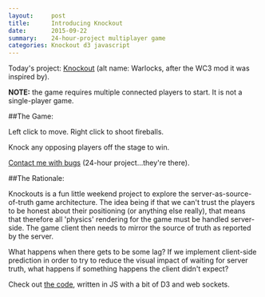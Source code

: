 ```yaml
---
layout:     post
title:      Introducing Knockout
date:       2015-09-22
summary:    24-hour-project multiplayer game
categories: Knockout d3 javascript
---
```


Today's project: [Knockout](/projects/warlocks/) (alt name: Warlocks, after the WC3 mod it was inspired by). 

**NOTE:** the game requires multiple connected players to start. It is not a single-player game.

##The Game:

Left click to move.  Right click to shoot fireballs.

Knock any opposing players off the stage to win.

[Contact me with bugs](/blog/contact) (24-hour project...they're there).

##The Rationale:

Knockouts is a fun little weekend project to explore the server-as-source-of-truth game architecture. The idea being if that we can't trust the players to be honest about their positioning (or anything else really), that means that therefore all 'physics' rendering for the game must be handled server-side. The game client then needs to mirror the source of truth as reported by the server.

What happens when there gets to be some lag? If we implement client-side prediction in order to try to reduce the visual impact of waiting for server truth, what happens if something happens the client didn't expect?

Check out [the code](https://github.com/RandomSeeded/2015-08-mvp), written in JS with a bit of D3 and web sockets.


